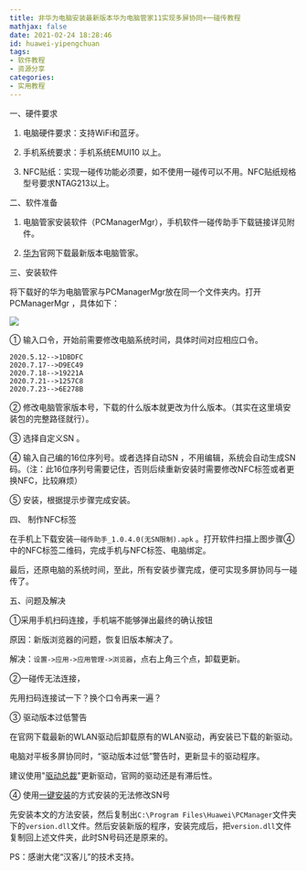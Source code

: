 ```yaml
---
title: 非华为电脑安装最新版本华为电脑管家11实现多屏协同+一碰传教程
mathjax: false
date: 2021-02-24 18:28:46
id: huawei-yipengchuan
tags:
- 软件教程
- 资源分享
categories:
- 实用教程
---
```




一、硬件要求

1. 电脑硬件要求：支持WiFi和蓝牙。

2. 手机系统要求：手机系统EMUI10 以上。

3. NFC贴纸：实现一碰传功能必须要，如不使用一碰传可以不用。NFC贴纸规格型号要求NTAG213以上。

二、软件准备

1. 电脑管家安装软件（PCManagerMgr），手机软件一碰传助手下载链接详见附件。

2. [华为](https://consumer.huawei.com/cn/support/pc-manager/)官网下载最新版本电脑管家。

三、安装软件

将下载好的华为电脑管家与PCManagerMgr放在同一个文件夹内。打开PCManagerMgr ，具体如下：



![](https://gitee.com/zihm/images/raw/master/hexo/20210207214733.png)

① 输入口令，开始前需要修改电脑系统时间，具体时间对应相应口令。

```
2020.5.12-->1DBDFC
2020.7.17-->D9EC49
2020.7.18-->19221A
2020.7.21-->1257C8
2020.7.23-->6E278B
```

② 修改电脑管家版本号，下载的什么版本就更改为什么版本。（其实在这里填安装包的完整路径就行）。

③ 选择自定义SN 。

④ 输入自己编的16位序列号。或者选择自动SN ，不用编辑，系统会自动生成SN码。（注：此16位序列号需要记住，否则后续重新安装时需要修改NFC标签或者更换NFC，比较麻烦）

⑤ 安装，根据提示步骤完成安装。

四、 制作NFC标签

在手机上下载安装`一碰传助手_1.0.4.0(无SN限制).apk` 。打开软件扫描上图步骤④中的NFC标签二维码，完成手机与NFC标签、电脑绑定。

最后，还原电脑的系统时间，至此，所有安装步骤完成，便可实现多屏协同与一碰传了。

五、问题及解决

①采用手机扫码连接，手机端不能够弹出最终的确认按钮

原因：新版浏览器的问题，恢复旧版本解决了。

解决：`设置->应用->应用管理->浏览器`，点右上角三个点，卸载更新。 

②一碰传无法连接，

先用扫码连接试一下？换个口令再来一遍？

③ 驱动版本过低警告

 在官网下载最新的WLAN驱动后卸载原有的WLAN驱动，再安装已下载的新驱动。

电脑对平板多屏协同时，“驱动版本过低”警告时，更新显卡的驱动程序。

建议使用"[驱动总裁](https://www.sysceo.com/)"更新驱动，官网的驱动还是有滞后性。

④ 使用[一键安装](https://zhuanlan.zhihu.com/p/378347509)的方式安装的无法修改SN号

先安装本文的方法安装，然后复制出`C:\Program Files\Huawei\PCManager`文件夹下的`version.dll`文件。然后安装新版的程序，安装完成后，把`version.dll`文件复制回上述文件夹，此时SN号码还是原来的。

PS：感谢大佬“汉客儿”的技术支持。

